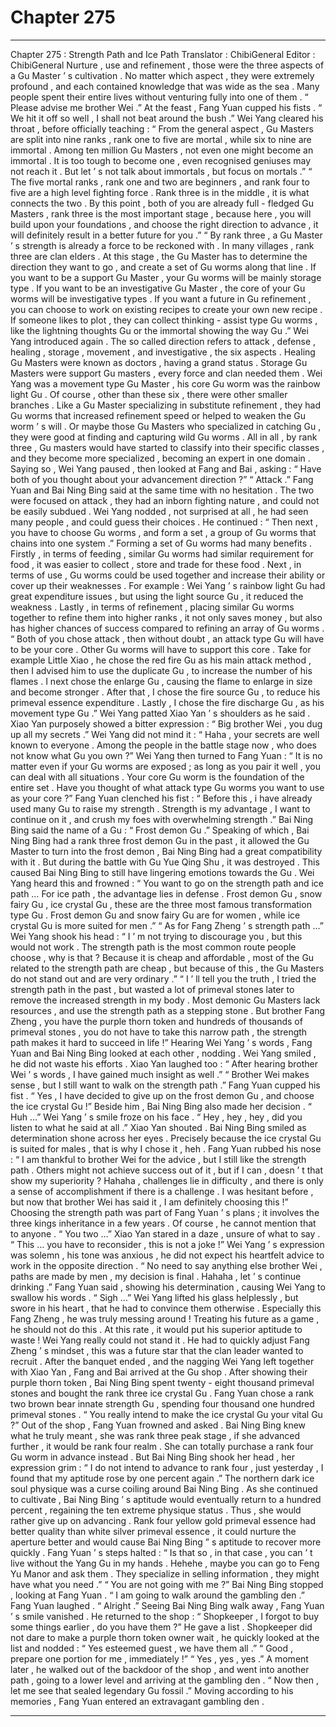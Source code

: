 
# Chapter 275


---

Chapter 275 : Strength Path and Ice Path
Translator :
ChibiGeneral
Editor :
ChibiGeneral
Nurture , use and refinement , those were the three aspects of a Gu Master ’ s cultivation .
No matter which aspect , they were extremely profound , and each contained knowledge that was wide as the sea . Many people spent their entire lives without venturing fully into one of them .
“ Please advise me brother Wei .” At the feast , Fang Yuan cupped his fists .
“ We hit it off so well , I shall not beat around the bush .” Wei Yang cleared his throat , before officially teaching : “ From the general aspect , Gu Masters are split into nine ranks , rank one to five are mortal , while six to nine are immortal . Among ten million Gu Masters , not even one might become an immortal . It is too tough to become one , even recognised geniuses may not reach it . But let ’ s not talk about immortals , but focus on mortals .”
“ The five mortal ranks , rank one and two are beginners , and rank four to five are a high level fighting force . Rank three is in the middle , it is what connects the two . By this point , both of you are already full - fledged Gu Masters , rank three is the most important stage , because here , you will build upon your foundations , and choose the right direction to advance , it will definitely result in a better future for you .”
“ By rank three , a Gu Master ’ s strength is already a force to be reckoned with . In many villages , rank three are clan elders . At this stage , the Gu Master has to determine the direction they want to go , and create a set of Gu worms along that line . If you want to be a support Gu Master , your Gu worms will be mainly storage type . If you want to be an investigative Gu Master , the core of your Gu worms will be investigative types . If you want a future in Gu refinement , you can choose to work on existing recipes to create your own new recipe . If someone likes to plot , they can collect thinking - assist type Gu worms , like the lightning thoughts Gu or the immortal showing the way Gu .”
Wei Yang introduced again .
The so called direction refers to attack , defense , healing , storage , movement , and investigative , the six aspects .
Healing Gu Masters were known as doctors , having a grand status . Storage Gu Masters were support Gu masters , every force and clan needed them .
Wei Yang was a movement type Gu Master , his core Gu worm was the rainbow light Gu .
Of course , other than these six , there were other smaller branches .
Like a Gu Master specializing in substitute refinement , they had Gu worms that increased refinement speed or helped to weaken the Gu worm ’ s will .
Or maybe those Gu Masters who specialized in catching Gu , they were good at finding and capturing wild Gu worms .
All in all , by rank three , Gu masters would have started to classify into their specific classes , and they become more specialized , becoming an expert in one domain .
Saying so , Wei Yang paused , then looked at Fang and Bai , asking : “ Have both of you thought about your advancement direction ?”
“ Attack .” Fang Yuan and Bai Ning Bing said at the same time with no hesitation .
The two were focused on attack , they had an inborn fighting nature , and could not be easily subdued .
Wei Yang nodded , not surprised at all , he had seen many people , and could guess their choices .
He continued : “ Then next , you have to choose Gu worms , and form a set , a group of Gu worms that chains into one system .”
Forming a set of Gu worms had many benefits .
Firstly , in terms of feeding , similar Gu worms had similar requirement for food , it was easier to collect , store and trade for these food .
Next , in terms of use , Gu worms could be used together and increase their ability or cover up their weaknesses . For example : Wei Yang ’ s rainbow light Gu had great expenditure issues , but using the light source Gu , it reduced the weakness .
Lastly , in terms of refinement , placing similar Gu worms together to refine them into higher ranks , it not only saves money , but also has higher chances of success compared to refining an array of Gu worms .
“ Both of you chose attack , then without doubt , an attack type Gu will have to be your core . Other Gu worms will have to support this core . Take for example Little Xiao , he chose the red fire Gu as his main attack method , then I advised him to use the duplicate Gu , to increase the number of his flames . I next chose the enlarge Gu , causing the flame to enlarge in size and become stronger . After that , I chose the fire source Gu , to reduce his primeval essence expenditure . Lastly , I chose the fire discharge Gu , as his movement type Gu .” Wei Yang patted Xiao Yan ’ s shoulders as he said .
Xiao Yan purposely showed a bitter expression : “ Big brother Wei , you dug up all my secrets .”
Wei Yang did not mind it : “ Haha , your secrets are well known to everyone . Among the people in the battle stage now , who does not know what Gu you own ?”
Wei Yang then turned to Fang Yuan : “ It is no matter even if your Gu worms are exposed ; as long as you pair it well , you can deal with all situations . Your core Gu worm is the foundation of the entire set . Have you thought of what attack type Gu worms you want to use as your core ?”
Fang Yuan clenched his fist : “ Before this , i have already used many Gu to raise my strength . Strength is my advantage , I want to continue on it , and crush my foes with overwhelming strength .”
Bai Ning Bing said the name of a Gu : “ Frost demon Gu .”
Speaking of which , Bai Ning Bing had a rank three frost demon Gu in the past , it allowed the Gu Master to turn into the frost demon , Bai Ning Bing had a great compatibility with it .
But during the battle with Gu Yue Qing Shu , it was destroyed .
This caused Bai Ning Bing to still have lingering emotions towards the Gu .
Wei Yang heard this and frowned : “ You want to go on the strength path and ice path … For ice path , the advantage lies in defense . Frost demon Gu , snow fairy Gu , ice crystal Gu , these are the three most famous transformation type Gu . Frost demon Gu and snow fairy Gu are for women , while ice crystal Gu is more suited for men .”
“ As for Fang Zheng ’ s strength path …” Wei Yang shook his head : “ I ’ m not trying to discourage you , but this would not work . The strength path is the most common route people choose , why is that ? Because it is cheap and affordable , most of the Gu related to the strength path are cheap , but because of this , the Gu Masters do not stand out and are very ordinary .”
“ I ’ ll tell you the truth , I tried the strength path in the past , but wasted a lot of primeval stones later to remove the increased strength in my body . Most demonic Gu Masters lack resources , and use the strength path as a stepping stone . But brother Fang Zheng , you have the purple thorn token and hundreds of thousands of primeval stones , you do not have to take this narrow path , the strength path makes it hard to succeed in life !”
Hearing Wei Yang ’ s words , Fang Yuan and Bai Ning Bing looked at each other , nodding .
Wei Yang smiled , he did not waste his efforts .
Xiao Yan laughed too : “ After hearing brother Wei ’ s words , I have gained much insight as well .”
“ Brother Wei makes sense , but I still want to walk on the strength path .” Fang Yuan cupped his fist .
“ Yes , I have decided to give up on the frost demon Gu , and choose the ice crystal Gu !” Beside him , Bai Ning Bing also made her decision .
“ Huh …” Wei Yang ’ s smile froze on his face .
“ Hey , hey , hey , did you listen to what he said at all .” Xiao Yan shouted .
Bai Ning Bing smiled as determination shone across her eyes .
Precisely because the ice crystal Gu is suited for males , that is why I chose it , heh .
Fang Yuan rubbed his nose : “ I am thankful to brother Wei for the advice , but I still like the strength path . Others might not achieve success out of it , but if I can , doesn ’ t that show my superiority ? Hahaha , challenges lie in difficulty , and there is only a sense of accomplishment if there is a challenge . I was hesitant before , but now that brother Wei has said it , I am definitely choosing this !”
Choosing the strength path was part of Fang Yuan ’ s plans ; it involves the three kings inheritance in a few years .
Of course , he cannot mention that to anyone .
“ You two …” Xiao Yan stared in a daze , unsure of what to say .
“ This … you have to reconsider , this is not a joke !” Wei Yang ’ s expression was solemn , his tone was anxious , he did not expect his heartfelt advice to work in the opposite direction .
“ No need to say anything else brother Wei , paths are made by men , my decision is final . Hahaha , let ’ s continue drinking .” Fang Yuan said , showing his determination , causing Wei Yang to swallow his words .
“ Sigh …” Wei Yang lifted his glass helplessly , but swore in his heart , that he had to convince them otherwise .
Especially this Fang Zheng , he was truly messing around ! Treating his future as a game , he should not do this . At this rate , it would put his superior aptitude to waste !
Wei Yang really could not stand it .
He had to quickly adjust Fang Zheng ’ s mindset , this was a future star that the clan leader wanted to recruit .
After the banquet ended , and the nagging Wei Yang left together with Xiao Yan , Fang and Bai arrived at the Gu shop .
After showing their purple thorn token , Bai Ning Bing spent twenty - eight thousand primeval stones and bought the rank three ice crystal Gu .
Fang Yuan chose a rank two brown bear innate strength Gu , spending four thousand one hundred primeval stones .
“ You really intend to make the ice crystal Gu your vital Gu ?” Out of the shop , Fang Yuan frowned and asked .
Bai Ning Bing knew what he truly meant , she was rank three peak stage , if she advanced further , it would be rank four realm . She can totally purchase a rank four Gu worm in advance instead .
But Bai Ning Bing shook her head , her expression grim : “ I do not intend to advance to rank four , just yesterday , I found that my aptitude rose by one percent again .”
The northern dark ice soul physique was a curse coiling around Bai Ning Bing .
As she continued to cultivate , Bai Ning Bing ’ s aptitude would eventually return to a hundred percent , regaining the ten extreme physique status .
Thus , she would rather give up on advancing .
Rank four yellow gold primeval essence had better quality than white silver primeval essence , it could nurture the aperture better and would cause Bai Ning Bing ” s aptitude to recover more quickly .
Fang Yuan ’ s steps halted : “ Is that so , in that case , you can ’ t live without the Yang Gu in my hands . Hehehe , maybe you can go to Feng Yu Manor and ask them . They specialize in selling information , they might have what you need .”
“ You are not going with me ?” Bai Ning Bing stopped , looking at Fang Yuan .
“ I am going to walk around the gambling den .” Fang Yuan laughed .
“ Alright .”
Seeing Bai Ning Bing walk away , Fang Yuan ’ s smile vanished .
He returned to the shop : “ Shopkeeper , I forgot to buy some things earlier , do you have them ?”
He gave a list .
Shopkeeper did not dare to make a purple thorn token owner wait , he quickly looked at the list and nodded : “ Yes esteemed guest , we have them all .”
“ Good , prepare one portion for me , immediately !”
“ Yes , yes , yes .”
A moment later , he walked out of the backdoor of the shop , and went into another path , going to a lower level and arriving at the gambling den .
“ Now then , let me see that sealed legendary Gu fossil .” Moving according to his memories , Fang Yuan entered an extravagant gambling den .

---

